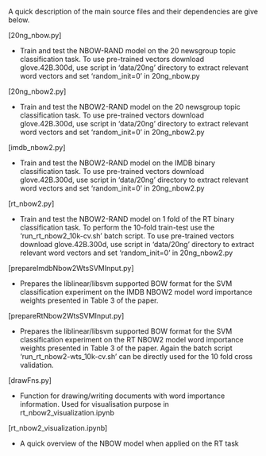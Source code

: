 A quick description of the main source files and their dependencies are give below.

[20ng_nbow.py]
- Train and test the NBOW-RAND model on the 20 newsgroup topic classification task. To use pre-trained vectors download glove.42B.300d, use script in ‘data/20ng’ directory to extract relevant word vectors and set ‘random_init=0’ in 20ng_nbow.py  

[20ng_nbow2.py]
- Train and test the NBOW2-RAND model on the 20 newsgroup topic classification task. To use pre-trained vectors download glove.42B.300d, use script in ‘data/20ng’ directory to extract relevant word vectors and set ‘random_init=0’ in 20ng_nbow2.py

[imdb_nbow2.py]
- Train and test the NBOW2-RAND model on the IMDB binary classification task. To use pre-trained vectors download glove.42B.300d, use script in ‘data/20ng’ directory to extract relevant word vectors and set ‘random_init=0’ in 20ng_nbow2.py

[rt_nbow2.py]
- Train and test the NBOW2-RAND model on 1 fold of the RT binary classification task.
To perform the 10-fold train-test use the ‘run_rt_nbow2_10k-cv.sh’ batch script. To use pre-trained vectors download glove.42B.300d, use script in ‘data/20ng’ directory to extract relevant word vectors and set ‘random_init=0’ in 20ng_nbow2.py

[prepareImdbNbow2WtsSVMInput.py]
- Prepares the liblinear/libsvm supported BOW format for the SVM classification experiment on the IMDB NBOW2 model word importance weights presented in Table 3 of the paper.

[prepareRtNbow2WtsSVMInput.py]
- Prepares the liblinear/libsvm supported BOW format for the SVM classification experiment on the RT NBOW2 model word importance weights presented in Table 3 of the paper. Again the batch script ‘run_rt_nbow2-wts_10k-cv.sh’ can be directly used for the 10 fold cross validation.

[drawFns.py]
- Function for drawing/writing documents with word importance information. Used for visualisation purpose in rt_nbow2_visualization.ipynb

[rt_nbow2_visualization.ipynb]
- A quick overview of the NBOW model when applied on the RT task
